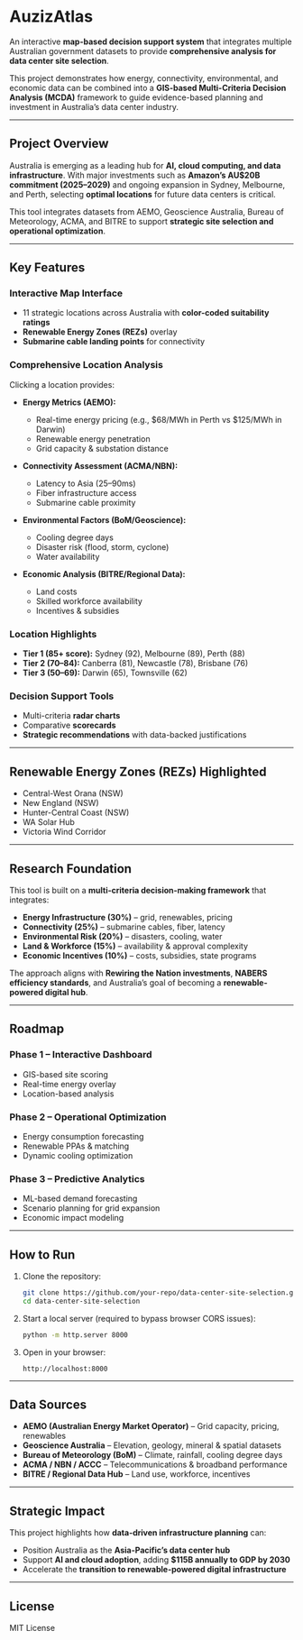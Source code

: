 # AuzizAtlas

An interactive **map-based decision support system** that integrates multiple Australian government datasets to provide **comprehensive analysis for data center site selection**.

This project demonstrates how energy, connectivity, environmental, and economic data can be combined into a **GIS-based Multi-Criteria Decision Analysis (MCDA)** framework to guide evidence-based planning and investment in Australia’s data center industry.

---

## Project Overview

Australia is emerging as a leading hub for **AI, cloud computing, and data infrastructure**. With major investments such as **Amazon’s AU\$20B commitment (2025–2029)** and ongoing expansion in Sydney, Melbourne, and Perth, selecting **optimal locations** for future data centers is critical.

This tool integrates datasets from AEMO, Geoscience Australia, Bureau of Meteorology, ACMA, and BITRE to support **strategic site selection and operational optimization**.

---

## Key Features

### Interactive Map Interface

* 11 strategic locations across Australia with **color-coded suitability ratings**
* **Renewable Energy Zones (REZs)** overlay
* **Submarine cable landing points** for connectivity

### Comprehensive Location Analysis

Clicking a location provides:

* **Energy Metrics (AEMO):**

  * Real-time energy pricing (e.g., \$68/MWh in Perth vs \$125/MWh in Darwin)
  * Renewable energy penetration
  * Grid capacity & substation distance

* **Connectivity Assessment (ACMA/NBN):**

  * Latency to Asia (25–90ms)
  * Fiber infrastructure access
  * Submarine cable proximity

* **Environmental Factors (BoM/Geoscience):**

  * Cooling degree days
  * Disaster risk (flood, storm, cyclone)
  * Water availability

* **Economic Analysis (BITRE/Regional Data):**

  * Land costs
  * Skilled workforce availability
  * Incentives & subsidies

### Location Highlights

* **Tier 1 (85+ score):** Sydney (92), Melbourne (89), Perth (88)
* **Tier 2 (70–84):** Canberra (81), Newcastle (78), Brisbane (76)
* **Tier 3 (50–69):** Darwin (65), Townsville (62)

### Decision Support Tools

* Multi-criteria **radar charts**
* Comparative **scorecards**
* **Strategic recommendations** with data-backed justifications

---

## Renewable Energy Zones (REZs) Highlighted

* Central-West Orana (NSW)
* New England (NSW)
* Hunter-Central Coast (NSW)
* WA Solar Hub
* Victoria Wind Corridor

---

## Research Foundation

This tool is built on a **multi-criteria decision-making framework** that integrates:

* **Energy Infrastructure (30%)** – grid, renewables, pricing
* **Connectivity (25%)** – submarine cables, fiber, latency
* **Environmental Risk (20%)** – disasters, cooling, water
* **Land & Workforce (15%)** – availability & approval complexity
* **Economic Incentives (10%)** – costs, subsidies, state programs

The approach aligns with **Rewiring the Nation investments**, **NABERS efficiency standards**, and Australia’s goal of becoming a **renewable-powered digital hub**.

---

## Roadmap

### Phase 1 – **Interactive Dashboard** 

* GIS-based site scoring
* Real-time energy overlay
* Location-based analysis

### Phase 2 – **Operational Optimization**

* Energy consumption forecasting
* Renewable PPAs & matching
* Dynamic cooling optimization

### Phase 3 – **Predictive Analytics**

* ML-based demand forecasting
* Scenario planning for grid expansion
* Economic impact modeling

---

## How to Run

1. Clone the repository:

   ```bash
   git clone https://github.com/your-repo/data-center-site-selection.git
   cd data-center-site-selection
   ```
2. Start a local server (required to bypass browser CORS issues):

   ```bash
   python -m http.server 8000
   ```
3. Open in your browser:

   ```
   http://localhost:8000
   ```

---

## Data Sources

* **AEMO (Australian Energy Market Operator)** – Grid capacity, pricing, renewables
* **Geoscience Australia** – Elevation, geology, mineral & spatial datasets
* **Bureau of Meteorology (BoM)** – Climate, rainfall, cooling degree days
* **ACMA / NBN / ACCC** – Telecommunications & broadband performance
* **BITRE / Regional Data Hub** – Land use, workforce, incentives

---

## Strategic Impact

This project highlights how **data-driven infrastructure planning** can:

* Position Australia as the **Asia-Pacific’s data center hub**
* Support **AI and cloud adoption**, adding **\$115B annually to GDP by 2030**
* Accelerate the **transition to renewable-powered digital infrastructure**

---

## License

MIT License
